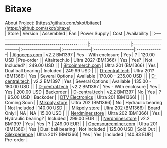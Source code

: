 # Bitaxe   
   
About Project: [https://github.com/skot/bitaxe](https://github.com/skot/bitaxe)    
|                                                                                                                     Store |             Version |            Assembled |                Fan |  Power Supply |                Cost | Availability |
|:--------------------------------------------------------------------------------------------------------------------------|:--------------------|:---------------------|:-------------------|:--------------|:--------------------|:-------------|
|                                                    [Algoceps.com](https://www.algoceps.com/product-page/JaBIT-Solo-Miner) |         v2.2 BM1397 | Yes - With enclosure |                Yes |             ? |          120.00 USD |    Pre-order |
|                                                                                                             Altairtech.io | Ultra 202? (BM1366) |                  Yes |               Yes? | Not Included? |          249.00 USD |              |
| [Bitcoinmerch.com](https://bitcoinmerch.com/de/products/bitcoin-merch%C2%AE-bitaxe-1366-solo-bitcoin-miner-up-to-500gh-s) |  Ultra 201 (BM1366) |                  Yes |  Dual ball bearing |      Included |          249.99 USD |              |
|                                                        [D-central.tech](https://d-central.tech/product/the-bitaxe-ultra/) | Ultra 201? (BM1366) |                  Yes |    Several Options |     Available | 170.00 - 235.00 USD |              |
|                                                              [D-central.tech](https://d-central.tech/product/the-bitaxe/) |         v2.2 BM1397 |                  Yes |    Several Options |     Available | 135.00 - 180.00 USD |              |
|                                          [D-central.tech](https://d-central.tech/product/minibit-1397-powered-by-bitaxe/) |         v2.2 BM1397 | Yes - With enclosure |                Yes |           Yes |          200.00 USD |    Backorder |
|                                                          [D-central.tech](https://d-central.tech/product/bitaxe-diy-kit/) |         v2.2 BM1397 |                   No |                Yes |             ? |           95.00 USD |     Backoder |
|                                                                       [DTV Electronics](https://dtvelectronics.com/shop/) |  Ultra 201 (BM1366) |                      |                    |               |                     |  Coming Soon |
|                                  [Mikpoly store](https://www.tindie.com/products/mikpoly/kit-bitaxe-ultra-black-edition/) |  Ultra 202 (BM1366) |                   No |  Hydraulic bearing |  Not Included |          140.00 USD |              |
|                                                                                                             [Mikpoly store](https://www.tindie.com/products/mikpoly/bitaxe-pcb-version-202-bm1366ag-black-edition/) |  Ultra 202 (BM1366) |          Board Only! |                 NA |            NA |           15.00 USD |              |
|                                                      [Nerdminer.store](https://nerdminer.store/product/bitaxe-ultra-202/) |  Ultra 202 (BM1366) |                  Yes | Hydraulic bearing? |      Included |          299.00 EUR |              |
|                                                                [Nerdminer.store](https://nerdminer.store/product/bitaxe/) |         v2.2 BM1397 |                  Yes |                Yes |             ? |          249.00 EUR |              |
|                                                    [Opensourceminer.com](https://opensourceminer.com/products/bitaxe-201) |  Ultra 201 (BM1366) |                  Yes |  Dual ball bearing |  Not Included |          125.00 USD |     Sold Out |
|                                               [Silexperience](https://silexperience.company.site/BitAxe-Ultra-p600211071) | Ultra 201? (BM1366) |                  Yes |                Yes |      Included |          140.83 EUR |    Pre-order |

   

